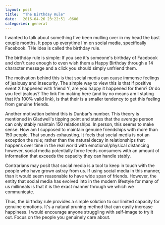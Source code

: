 ```yaml
---
layout: post
title:  "The Birthday Rule"
date:   2016-04-26 23:22:51 -0600
categories: general
---
```

I wanted to talk about something I've been mulling over in my head the bast couple months. It pops up everytime I'm on social media, specifically Facebook. THe idea is called the birthday rule. 

The birthday rule is simple: If you see it's someone's birthday of Facebook and don't care enough to even wish them a Happy Birthday through a 14 character message and a click you should simply unfriend them.

The motivation behind this is that social media can cause immense feelings of jealousy and insecurity. The simple way to view this is that if positive event X happened with friend Y, are you happy it happened for them? Or do you feel jealous? The link I'm making here (and by no means am I stating that it's 100% valid link), is that their is a smaller tendency to get this feeling from genuine friends. 

Another motivation behind this is Dunbar's number. This theory is mentioned in Gladwell's tipping point and states that the average person can only stably maintain 150 relationships. In person, this seems to make sense. How am I supposed to maintain genuine friendships with more than 150 people. That sounds exhausting. It feels that social media is not an exception the rule; rather than the natural decay in relationships that happens over time in the real world with emotional/physical distancing however, social media potentially force feeds consumers with an amount of information that exceeds the capacity they can handle stably. 

Contrarians may posit that social media is a tool to keep in touch with the people who have grown astray from us. If using social media in this manner, than it would seem reasonable to have wide span of friends. However, the entity that social media has evolved into in the modern lifestyle for many of us millineals is that it is the exact manner through we which we communicate.

Thus, the birthday rule provides a simple solution to our limited capacity for genuine emotions. It's a natural pruning method that can easily increase happiness. I would encourage anyone struggling with self-image to try it out. Focus on the people you genuinely care about. 
